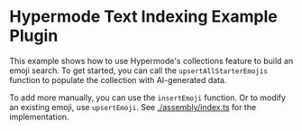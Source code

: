 # Hypermode Text Indexing Example Plugin

This example shows how to use Hypermode's collections feature to build an emoji search. To get started, you can call the `upsertAllStarterEmojis` function to populate the collection with AI-generated data.

To add more manually, you can use the `insertEmoji` function. Or to modify an existing emoji, use `upsertEmoji`.
See [./assembly/index.ts](./assembly/index.ts) for the implementation.
